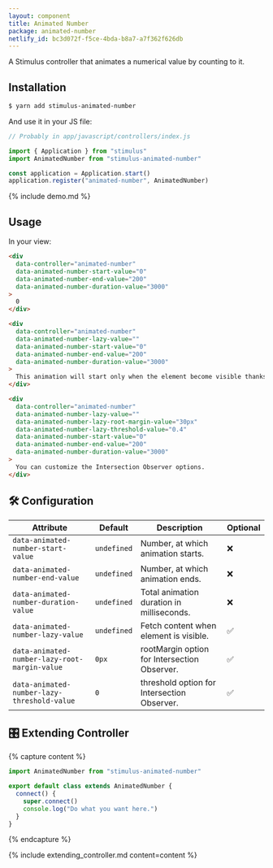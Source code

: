```yaml
---
layout: component
title: Animated Number
package: animated-number
netlify_id: bc3d072f-f5ce-4bda-b8a7-a7f362f626db
---
```


A Stimulus controller that animates a numerical value by counting to it.

## Installation

```bash
$ yarn add stimulus-animated-number
```

And use it in your JS file:
```js
// Probably in app/javascript/controllers/index.js

import { Application } from "stimulus"
import AnimatedNumber from "stimulus-animated-number"

const application = Application.start()
application.register("animated-number", AnimatedNumber)
```

{% include demo.md %}

## Usage

In your view:
```html
<div
  data-controller="animated-number"
  data-animated-number-start-value="0"
  data-animated-number-end-value="200"
  data-animated-number-duration-value="3000"
>
  0
</div>

<div
  data-controller="animated-number"
  data-animated-number-lazy-value=""
  data-animated-number-start-value="0"
  data-animated-number-end-value="200"
  data-animated-number-duration-value="3000"
>
  This animation will start only when the element become visible thanks to Intersection Observers.
</div>

<div
  data-controller="animated-number"
  data-animated-number-lazy-value=""
  data-animated-number-lazy-root-margin-value="30px"
  data-animated-number-lazy-threshold-value="0.4"
  data-animated-number-start-value="0"
  data-animated-number-end-value="200"
  data-animated-number-duration-value="3000"
>
  You can customize the Intersection Observer options.
</div>
```

## 🛠 Configuration

| Attribute | Default | Description | Optional |
| --------- | ------- | ----------- | -------- |
| `data-animated-number-start-value` | `undefined` | Number, at which animation starts. | ❌ |
| `data-animated-number-end-value` | `undefined` | Number, at which animation ends. | ❌ |
| `data-animated-number-duration-value` | `undefined` | Total animation duration in milliseconds. | ❌ |
| `data-animated-number-lazy-value` | `undefined` | Fetch content when element is visible. | ✅ |
| `data-animated-number-lazy-root-margin-value` | `0px` | rootMargin option for Intersection Observer. | ✅ |
| `data-animated-number-lazy-threshold-value` | `0` | threshold option for Intersection Observer. | ✅ |

## 🎛 Extending Controller

{% capture content %}
```js
import AnimatedNumber from "stimulus-animated-number"

export default class extends AnimatedNumber {
  connect() {
    super.connect()
    console.log("Do what you want here.")
  }
}
```
{% endcapture %}

{% include extending_controller.md content=content %}
